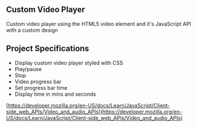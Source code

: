 ## Custom Video Player

Custom video player using the HTML5 video element and it's JavaScript API with a custom design

## Project Specifications

- Display custom video player styled with CSS
- Play/pause
- Stop
- Video progress bar
- Set progress bar time
- Display time in mins and seconds

[https://developer.mozilla.org/en-US/docs/Learn/JavaScript/Client-side_web_APIs/Video_and_audio_APIs](https://developer.mozilla.org/en-US/docs/Learn/JavaScript/Client-side_web_APIs/Video_and_audio_APIs)

